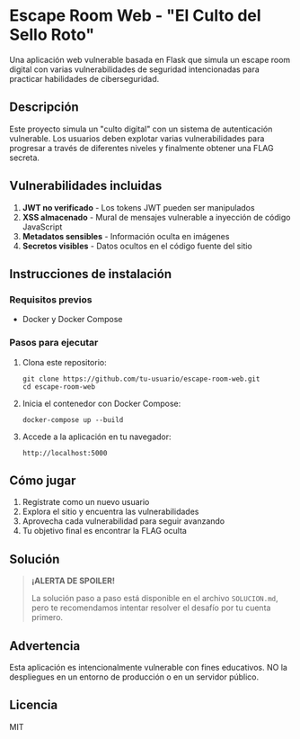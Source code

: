 # Escape Room Web - "El Culto del Sello Roto"

Una aplicación web vulnerable basada en Flask que simula un escape room digital con varias vulnerabilidades de seguridad intencionadas para practicar habilidades de ciberseguridad.

## Descripción

Este proyecto simula un "culto digital" con un sistema de autenticación vulnerable. Los usuarios deben explotar varias vulnerabilidades para progresar a través de diferentes niveles y finalmente obtener una FLAG secreta.

## Vulnerabilidades incluidas

1. **JWT no verificado** - Los tokens JWT pueden ser manipulados
2. **XSS almacenado** - Mural de mensajes vulnerable a inyección de código JavaScript
3. **Metadatos sensibles** - Información oculta en imágenes
4. **Secretos visibles** - Datos ocultos en el código fuente del sitio

## Instrucciones de instalación

### Requisitos previos

- Docker y Docker Compose

### Pasos para ejecutar

1. Clona este repositorio:

   ```
   git clone https://github.com/tu-usuario/escape-room-web.git
   cd escape-room-web
   ```

2. Inicia el contenedor con Docker Compose:

   ```
   docker-compose up --build
   ```

3. Accede a la aplicación en tu navegador:
   ```
   http://localhost:5000
   ```

## Cómo jugar

1. Regístrate como un nuevo usuario
2. Explora el sitio y encuentra las vulnerabilidades
3. Aprovecha cada vulnerabilidad para seguir avanzando
4. Tu objetivo final es encontrar la FLAG oculta

## Solución

> **¡ALERTA DE SPOILER!**
>
> La solución paso a paso está disponible en el archivo `SOLUCION.md`, pero te recomendamos intentar resolver el desafío por tu cuenta primero.

## Advertencia

Esta aplicación es intencionalmente vulnerable con fines educativos. NO la despliegues en un entorno de producción o en un servidor público.

## Licencia

MIT

